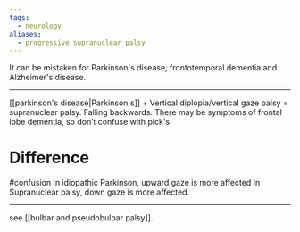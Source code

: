```yaml
---
tags:
  - neurology
aliases:
  - progressive supranuclear palsy
---
```

It can be mistaken for Parkinson's disease, frontotemporal dementia and Alzheimer's disease.

---
[[parkinson's disease|Parkinson's]] + Vertical diplopia/vertical gaze palsy = supranuclear palsy.
Falling backwards.
There may be symptoms of frontal lobe dementia, so don’t confuse with pick's. 
# Difference 
#confusion 
In idiopathic Parkinson, upward gaze is more affected
In Supranuclear palsy, down gaze is more affected.

---

see [[bulbar and pseudobulbar palsy]]. 

